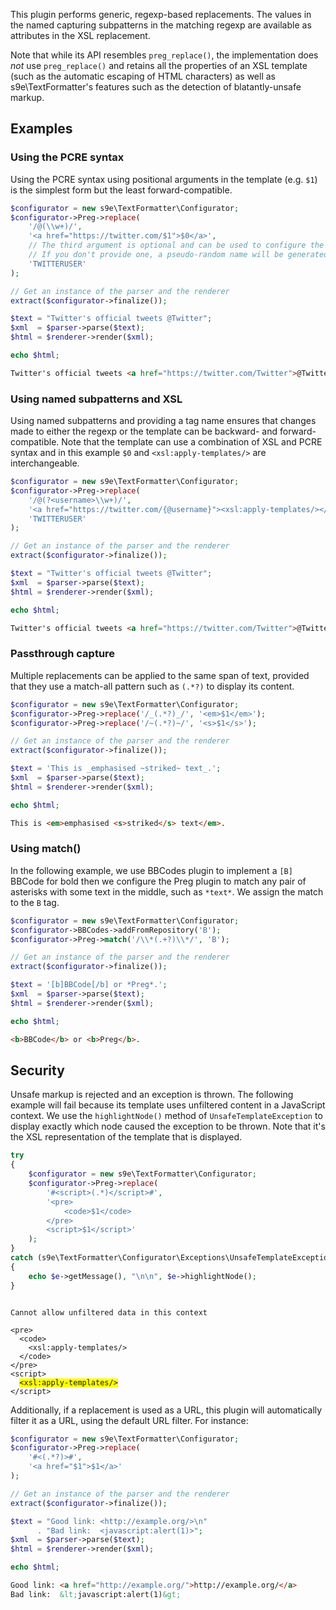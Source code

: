 This plugin performs generic, regexp-based replacements.
The values in the named capturing subpatterns in the matching regexp are available as attributes in the XSL replacement.

Note that while its API resembles `preg_replace()`, the implementation does *not* use `preg_replace()` and retains all the properties of an XSL template (such as the automatic escaping of HTML characters) as well as s9e\TextFormatter's features such as the detection of blatantly-unsafe markup.

## Examples

### Using the PCRE syntax

Using the PCRE syntax using positional arguments in the template (e.g. `$1`) is the simplest form but the least forward-compatible.

```php
$configurator = new s9e\TextFormatter\Configurator;
$configurator->Preg->replace(
	'/@(\\w+)/',
	'<a href="https://twitter.com/$1">$0</a>',
	// The third argument is optional and can be used to configure the tag's name.
	// If you don't provide one, a pseudo-random name will be generated
	'TWITTERUSER'
);

// Get an instance of the parser and the renderer
extract($configurator->finalize());

$text = "Twitter's official tweets @Twitter";
$xml  = $parser->parse($text);
$html = $renderer->render($xml);

echo $html;
```
```html
Twitter's official tweets <a href="https://twitter.com/Twitter">@Twitter</a>
```

### Using named subpatterns and XSL

Using named subpatterns and providing a tag name ensures that changes made to either the regexp or the template can be backward- and forward- compatible. Note that the template can use a combination of XSL and PCRE syntax and in this example `$0` and `<xsl:apply-templates/>` are interchangeable.

```php
$configurator = new s9e\TextFormatter\Configurator;
$configurator->Preg->replace(
	'/@(?<username>\\w+)/',
	'<a href="https://twitter.com/{@username}"><xsl:apply-templates/></a>',
	'TWITTERUSER'
);

// Get an instance of the parser and the renderer
extract($configurator->finalize());

$text = "Twitter's official tweets @Twitter";
$xml  = $parser->parse($text);
$html = $renderer->render($xml);

echo $html;
```
```html
Twitter's official tweets <a href="https://twitter.com/Twitter">@Twitter</a>
```

### Passthrough capture

Multiple replacements can be applied to the same span of text, provided that they use a match-all pattern such as `(.*?)` to display its content.

```php
$configurator = new s9e\TextFormatter\Configurator;
$configurator->Preg->replace('/_(.*?)_/', '<em>$1</em>');
$configurator->Preg->replace('/~(.*?)~/', '<s>$1</s>');

// Get an instance of the parser and the renderer
extract($configurator->finalize());

$text = 'This is _emphasised ~striked~ text_.';
$xml  = $parser->parse($text);
$html = $renderer->render($xml);

echo $html;
```
```html
This is <em>emphasised <s>striked</s> text</em>.
```

### Using match()

In the following example, we use BBCodes plugin to implement a `[B]` BBCode for bold then we configure the Preg plugin to match any pair of asterisks with some text in the middle, such as `*text*`. We assign the match to the `B` tag.

```php
$configurator = new s9e\TextFormatter\Configurator;
$configurator->BBCodes->addFromRepository('B');
$configurator->Preg->match('/\\*(.+?)\\*/', 'B');

// Get an instance of the parser and the renderer
extract($configurator->finalize());

$text = '[b]BBCode[/b] or *Preg*.';
$xml  = $parser->parse($text);
$html = $renderer->render($xml);

echo $html;
```
```html
<b>BBCode</b> or <b>Preg</b>.
```

## Security

Unsafe markup is rejected and an exception is thrown. The following example will fail because its template uses unfiltered content in a JavaScript context. We use the `highlightNode()` method of `UnsafeTemplateException` to display exactly which node caused the exception to be thrown. Note that it's the XSL representation of the template that is displayed.
```php
try
{
	$configurator = new s9e\TextFormatter\Configurator;
	$configurator->Preg->replace(
		'#<script>(.*)</script>#',
		'<pre>
			<code>$1</code>
		</pre>
		<script>$1</script>'
	);
}
catch (s9e\TextFormatter\Configurator\Exceptions\UnsafeTemplateException $e)
{
	echo $e->getMessage(), "\n\n", $e->highlightNode();
}
```
<pre><code>
Cannot allow unfiltered data in this context

&lt;pre&gt;
  &lt;code&gt;
    &lt;xsl:apply-templates/&gt;
  &lt;/code&gt;
&lt;/pre&gt;
&lt;script&gt;
  <span style="background-color:#ff0">&lt;xsl:apply-templates/&gt;</span>
&lt;/script&gt;
</code></pre>

Additionally, if a replacement is used as a URL, this plugin will automatically filter it as a URL, using the default URL filter. For instance:
```php
$configurator = new s9e\TextFormatter\Configurator;
$configurator->Preg->replace(
	'#<(.*?)>#',
	'<a href="$1">$1</a>'
);

// Get an instance of the parser and the renderer
extract($configurator->finalize());

$text = "Good link: <http://example.org/>\n"
      . "Bad link:  <javascript:alert(1)>";
$xml  = $parser->parse($text);
$html = $renderer->render($xml);

echo $html;
```
```html
Good link: <a href="http://example.org/">http://example.org/</a>
Bad link:  &lt;javascript:alert(1)&gt;
```
